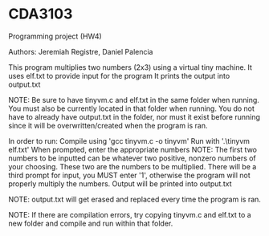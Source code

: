 # CDA3103
Programming project (HW4)

Authors: Jeremiah Registre, Daniel Palencia

This program multiplies two numbers (2x3) using a virtual tiny machine.
It uses elf.txt to provide input for the program
It prints the output into output.txt

NOTE: Be sure to have tinyvm.c and elf.txt in the same folder when running. You must also be currently located in that folder when running. You do not have to already have output.txt in the folder, nor must it exist before running since it will be overwritten/created when the program is ran.

In order to run:
Compile using 'gcc tinyvm.c -o tinyvm'
Run with '.\tinyvm elf.txt'
When prompted, enter the appropriate numbers
NOTE: The first two numbers to be inputted can be whatever two positive, nonzero numbers of your choosing. These two are the numbers to be multiplied. There will be a third prompt for input, you MUST enter '1', otherwise the program will not properly multiply the numbers.
Output will be printed into output.txt

NOTE: output.txt will get erased and replaced every time the program is ran.

NOTE: If there are compilation errors, try copying tinyvm.c and elf.txt to a new folder and compile and run within that folder.